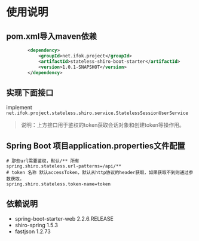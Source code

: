 # 使用说明

## pom.xml导入maven依赖
```xml
        <dependency>
            <groupId>net.ifok.project</groupId>
            <artifactId>stateless-shiro-boot-starter</artifactId>
            <version>1.0.1-SNAPSHOT</version>
        </dependency>
```
## 实现下面接口
implement 
`net.ifok.project.stateless.shiro.service.StatelessSessionUserService`
> 说明：上方接口用于鉴权的token获取会话对象和创建token等操作用。
## Spring Boot 项目application.properties文件配置

```properties
# 那些url需要鉴权，默认/** 所有
spring.shiro.stateless.url-patterns=/api/**
# token 名称 默认accessToken，默认从http协议的header获取，如果获取不到则通过参数获取。
spring.shiro.stateless.token-name=token
```

## 依赖说明
- spring-boot-starter-web 2.2.6.RELEASE
- shiro-spring 1.5.3
- fastjson 1.2.73